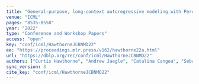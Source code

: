 ```yaml
---
title: "General-purpose, long-context autoregressive modeling with Perceiver AR."
venue: "ICML"
pages: "8535-8558"
year: "2022"
type: "Conference and Workshop Papers"
access: "open"
key: "conf/icml/HawthorneJCBNMD22"
ee: "https://proceedings.mlr.press/v162/hawthorne22a.html"
url: "https://dblp.org/rec/conf/icml/HawthorneJCBNMD22"
authors: ["Curtis Hawthorne", "Andrew Jaegle", "Catalina Cangea", "Sebastian Borgeaud", "Charlie Nash", "Mateusz Malinowski", "Sander Dieleman", "Oriol Vinyals", "Matthew M. Botvinick", "Ian Simon", "Hannah Sheahan", "Neil Zeghidour", "Jean-Baptiste Alayrac", "Jo\u00e3o Carreira", "Jesse H. Engel"]
sync_version: 3
cite_key: "conf/icml/HawthorneJCBNMD22"
---
```

